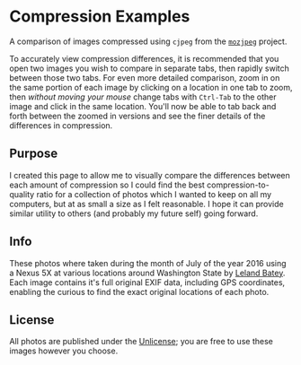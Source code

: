 
Compression Examples
====================

A comparison of images compressed using `cjpeg` from the
[`mozjpeg`](https://github.com/mozilla/mozjpeg) project.

To accurately view compression differences, it is recommended that you open two
images you wish to compare in separate tabs, then rapidly switch between those
two tabs. For even more detailed comparison, zoom in on the same portion of
each image by clicking on a location in one tab to zoom, then *without moving
your mouse* change tabs with `Ctrl-Tab` to the other image and click in the
same location. You'll now be able to tab back and forth between the zoomed in
versions and see the finer details of the differences in compression.


Purpose
-------

I created this page to allow me to visually compare the differences between
each amount of compression so I could find the best compression-to-quality
ratio for a collection of photos which I wanted to keep on all my computers,
but at as small a size as I felt reasonable. I hope it can provide similar
utility to others (and probably my future self) going forward.


Info
----

These photos where taken during the month of July of the year 2016 using a
Nexus 5X at various locations around Washington State by [Leland
Batey](http://lelandbatey.com/). Each image contains it's full original EXIF
data, including GPS coordinates, enabling the curious to find the exact
original locations of each photo.


License
-------

All photos are published under the [Unlicense](http://unlicense.org/); you are
free to use these images however you choose.



